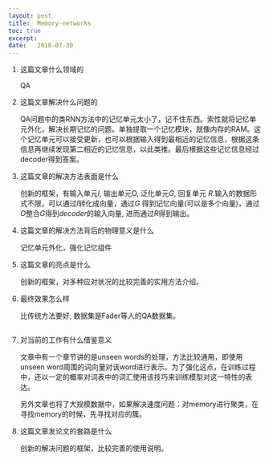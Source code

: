 ```yaml
---
layout: post
title:  Memory-networks
toc: true 
excerpt: 
date:   2018-07-30
---
```


1. 这篇文章什么领域的

   QA

2. 这篇文章解决什么问题的

   QA问题中的类RNN方法中的记忆单元太小了，记不住东西。索性就将记忆单元外化，解决长期记忆的问题。单独提取一个记忆模块，就像内存的RAM。这个记忆单元可以接受更新，也可以根据输入得到最相近的记忆信息，根据这条信息再继续发现第二相近的记忆信息，以此类推。最后根据这些记忆信息经过decoder得到答案。

3. 这篇文章的解决方法表面是什么

   创新的框架，有输入单元$I$, 输出单元O, 泛化单元$G$, 回复单元 $R$.输入的数据形式不限，可以通过$I$转化成向量，通过$G$ 得到记忆向量(可以是多个向量)，通过$O$整合$G$得到$decoder$的输入向量, 进而通过$R$得到输出。

4. 这篇文章的解决方法背后的物理意义是什么

   记忆单元外化，强化记忆组件

5. 这篇文章的亮点是什么

   创新的框架，对多种应对状况的比较完善的实用方法介绍。

6. 最终效果怎么样

   比传统方法要好, 数据集是Fader等人的QA数据集。

 <p style="text-align: center;"><img src="{{ "/images/memnetwork-result.png" | absolute_url }}" alt="" /></p>

7. 对当前的工作有什么借鉴意义

   文章中有一个章节讲的是unseen words的处理，方法比较通用，即使用unseen word周围的词向量对该word进行表示。为了强化这点，在训练过程中，还以一定的概率对词表中的词汇使用该技巧来训练模型对这一特性的表达。

   另外文章也将了大规模数据中，如果解决速度问题：对memory进行聚类，在寻找memory的时候，先寻找对应的簇。

8. 这篇文章发论文的套路是什么

   创新的解决问题的框架，比较完善的使用说明。

